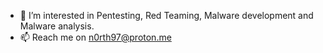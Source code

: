 - 👀 I’m interested in Pentesting, Red Teaming, Malware development and Malware analysis.
- 📫 Reach me on n0rth97@proton.me
